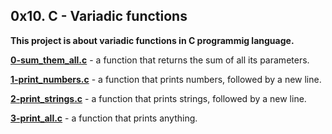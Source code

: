 ## 0x10. C - Variadic functions

**This project is about variadic functions in C programmig language.**

**[0-sum_them_all.c](https://github.com/Mardie328/alx-low_level_programming/tree/main/0x10-variadic_functions/0-sum_them_all.c)** - a function that returns the sum of all its parameters.

**[1-print_numbers.c](https://github.com/Mardie328/alx-low_level_programming/tree/main/0x10-variadic_functions/1-print_numbers.c)** - a function that prints numbers, followed by a new line.

**[2-print_strings.c](https://github.com/Mardie328/alx-low_level_programming/tree/main/0x10-variadic_functions/2-print_strings.c)** - a function that prints strings, followed by a new line.

**[3-print_all.c](https://github.com/Mardie328/alx-low_level_programming/tree/main/0x10-variadic_functions/3-print_all.c)** - a function that prints anything.
